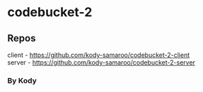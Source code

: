 # codebucket-2

## Repos
client - https://github.com/kody-samaroo/codebucket-2-client   
server - https://github.com/kody-samaroo/codebucket-2-server   


### By Kody
